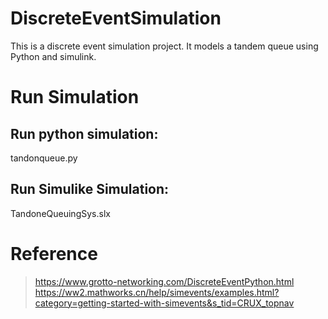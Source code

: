 # DiscreteEventSimulation
This is a discrete event simulation project. It models a tandem queue using Python and simulink. 
# Run Simulation
## Run python simulation: 
tandonqueue.py 
## Run Simulike Simulation: 
TandoneQueuingSys.slx
# Reference
>https://www.grotto-networking.com/DiscreteEventPython.html
>https://ww2.mathworks.cn/help/simevents/examples.html?category=getting-started-with-simevents&s_tid=CRUX_topnav
